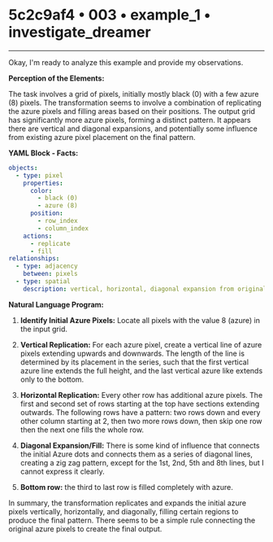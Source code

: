# 5c2c9af4 • 003 • example_1 • investigate_dreamer

---
Okay, I'm ready to analyze this example and provide my observations.

**Perception of the Elements:**

The task involves a grid of pixels, initially mostly black (0) with a few azure (8) pixels. The transformation seems to involve a combination of replicating the azure pixels and filling areas based on their positions. The output grid has significantly more azure pixels, forming a distinct pattern. It appears there are vertical and diagonal expansions, and potentially some influence from existing azure pixel placement on the final pattern.

**YAML Block - Facts:**



```yaml
objects:
  - type: pixel
    properties:
      color:
        - black (0)
        - azure (8)
      position:
        - row_index
        - column_index
    actions:
      - replicate
      - fill
relationships:
  - type: adjacency
    between: pixels
  - type: spatial
    description: vertical, horizontal, diagonal expansion from original azure pixels
```



**Natural Language Program:**

1.  **Identify Initial Azure Pixels:** Locate all pixels with the value 8 (azure) in the input grid.

2.  **Vertical Replication:** For each azure pixel, create a vertical line of azure pixels extending upwards and downwards. The length of the line is determined by its placement in the series, such that the first vertical azure line extends the full height, and the last vertical azure like extends only to the bottom.

3.  **Horizontal Replication:** Every other row has additional azure pixels. The first and second set of rows starting at the top have sections extending outwards. The following rows have a pattern: two rows down and every other column starting at 2, then two more rows down, then skip one row then the next one fills the whole row.

4.  **Diagonal Expansion/Fill:** There is some kind of influence that connects the initial Azure dots and connects them as a series of diagonal lines, creating a zig zag pattern, except for the 1st, 2nd, 5th and 8th lines, but I cannot express it clearly.

5. **Bottom row:** the third to last row is filled completely with azure.

In summary, the transformation replicates and expands the initial azure pixels vertically, horizontally, and diagonally, filling certain regions to produce the final pattern. There seems to be a simple rule connecting the original azure pixels to create the final output.

